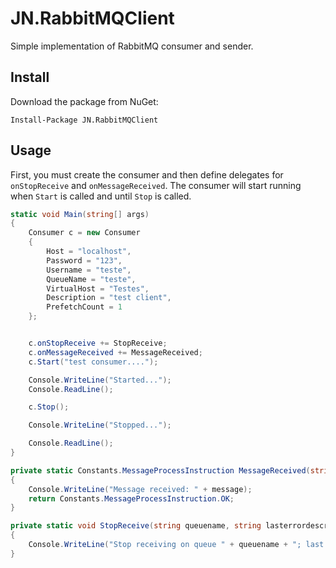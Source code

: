 # JN.RabbitMQClient
Simple implementation of RabbitMQ consumer and sender.

## Install
Download the package from NuGet:

`Install-Package JN.RabbitMQClient`

## Usage
First, you must create the consumer and then define delegates for `onStopReceive` and `onMessageReceived`. The consumer will start running when `Start` is called and until `Stop` is called.

```csharp
static void Main(string[] args)
{
    Consumer c = new Consumer
    {
        Host = "localhost",
        Password = "123",
        Username = "teste",
        QueueName = "teste",
        VirtualHost = "Testes",
        Description = "test client",
        PrefetchCount = 1
    };


    c.onStopReceive += StopReceive;
    c.onMessageReceived += MessageReceived;
    c.Start("test consumer....");

    Console.WriteLine("Started...");
    Console.ReadLine();

    c.Stop();

    Console.WriteLine("Stopped...");

    Console.ReadLine();
}

private static Constants.MessageProcessInstruction MessageReceived(string message, string sourcequeuename, long firsterrortimestamp, string consumerdescription)
{
    Console.WriteLine("Message received: " + message);
    return Constants.MessageProcessInstruction.OK;
}

private static void StopReceive(string queuename, string lasterrordescription, string consumerdescription)
{
    Console.WriteLine("Stop receiving on queue " + queuename + "; last error: " + lasterrordescription);
}

```





